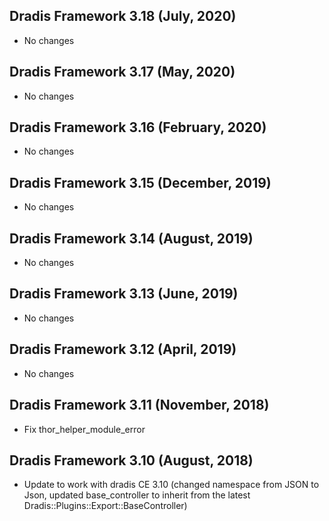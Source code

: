 ## Dradis Framework 3.18 (July, 2020) ##

*   No changes

## Dradis Framework 3.17 (May, 2020) ##

*   No changes

## Dradis Framework 3.16 (February, 2020) ##

*   No changes

## Dradis Framework 3.15 (December, 2019) ##

*   No changes

## Dradis Framework 3.14 (August, 2019) ##

*   No changes

## Dradis Framework 3.13 (June, 2019) ##

*   No changes

## Dradis Framework 3.12 (April, 2019) ##

*   No changes

## Dradis Framework 3.11 (November, 2018) ##

*   Fix thor_helper_module_error

## Dradis Framework 3.10 (August, 2018) ##

*   Update to work with dradis CE 3.10
    (changed namespace from JSON to Json,
    updated base_controller to inherit from the latest Dradis::Plugins::Export::BaseController)
